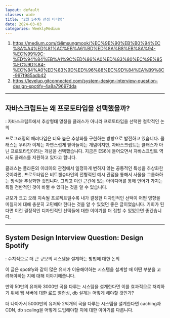 ```yaml
---
layout: default
classes: wide
title: "2월 5주차 선정 미디엄"
date: 2024-03-03
categories: WeeklyMedium
---
```


1. <https://medium.com/@limsungmook/%EC%9E%90%EB%B0%94%EC%8A%A4%ED%81%AC%EB%A6%BD%ED%8A%B8%EB%8A%94-%EC%99%9C-%ED%94%84%EB%A1%9C%ED%86%A0%ED%83%80%EC%9E%85%EC%9D%84-%EC%84%A0%ED%83%9D%ED%96%88%EC%9D%84%EA%B9%8C-997f985adb42>
2. <https://levelup.gitconnected.com/system-design-interview-question-design-spotify-4a8a79697dda>

---

## 자바스크립트는 왜 프로토타입을 선택했을까?

: 자바스크립트에서 추상형태 명칭을 클래스가 아니라 프로토타입을 선택한 철학적인 논의

프로그래밍의 패러다임은 더욱 높은 추상화를 구현하는 방향으로 발전하고 있습니다. 클래스는 우리가 이제는 자연스럽게 받아들이는 개념이지만, 자바스크립트는 클래스가 아닌 프로토타입이라는 개념을 선택했습니다. 지금은 ES6에 들어오면서 자바스크립트 역시도 클래스를 지원하고 있다고 합니다.

클래스는 플라톤의 이데아의 관점에서 일정하게 변하지 않는 공통적인 특성을 추상화한 것이라면, 프로토타입은 비트겐슈타인의 전형적인 예시 관점을 통해서 사물을 그룹화하는 방식을 추상화한 것입니다. 그리고 이런 근간에 있는 아이디어를 통해 언어가 가지는 특질 전반적인 것이 바뀔 수 있다는 것을 알 수 있습니다.

규모가 크고 오래 지속될 프로젝트일수록 내가 결정한 디자인적인 선택이 어떤 영향을 미칠지에 대해 충분히 고민해야 한다는 것을 알 수 있었던 좋은 글이었습니다. 기회가 된다면 이런 결정적인 디자인적인 선택들에 대한 이야기를 더 접할 수 있었으면 좋겠습니다.

---

## System Design Interview Question: Design Spotify

: 수치적으로 더 큰 규모의 시스템을 설계하는 방법에 대한 논의

이 글은 spotify와 같이 많은 유저가 이용해야하는 시스템을 설계할 때 어떤 부분을 고려해야하는 지에 대해 이야기해줍니다.

만약 50만의 유저와 3000만 곡을 다루는 시스템을 설계한다면 이를 효과적으로 처리하기 위해 웹 서버에 대한 로드 밸런싱, db 설계는 어떻게 해야할 것인가?

더 나아가서 5000만의 유저와 2억개의 곡을 다루는 시스템을 설계한다면 caching과 CDN, db scaling을 어떻게 도입해야할 지에 대한 이야기를 다룹니다.
